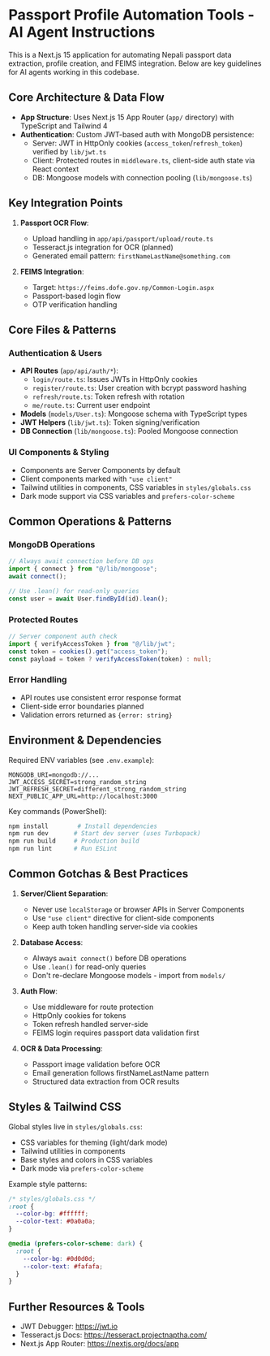 # Passport Profile Automation Tools - AI Agent Instructions

This is a Next.js 15 application for automating Nepali passport data extraction, profile creation, and FEIMS integration. Below are key guidelines for AI agents working in this codebase.

## Core Architecture & Data Flow

- **App Structure**: Uses Next.js 15 App Router (`app/` directory) with TypeScript and Tailwind 4
- **Authentication**: Custom JWT-based auth with MongoDB persistence:
  - Server: JWT in HttpOnly cookies (`access_token`/`refresh_token`) verified by `lib/jwt.ts`
  - Client: Protected routes in `middleware.ts`, client-side auth state via React context
  - DB: Mongoose models with connection pooling (`lib/mongoose.ts`)

## Key Integration Points

1. **Passport OCR Flow**:
   - Upload handling in `app/api/passport/upload/route.ts`
   - Tesseract.js integration for OCR (planned)
   - Generated email pattern: `firstNameLastName@something.com`

2. **FEIMS Integration**:
   - Target: `https://feims.dofe.gov.np/Common-Login.aspx`
   - Passport-based login flow
   - OTP verification handling 

## Core Files & Patterns

### Authentication & Users
- **API Routes** (`app/api/auth/*`): 
  - `login/route.ts`: Issues JWTs in HttpOnly cookies
  - `register/route.ts`: User creation with bcrypt password hashing
  - `refresh/route.ts`: Token refresh with rotation
  - `me/route.ts`: Current user endpoint
- **Models** (`models/User.ts`): Mongoose schema with TypeScript types
- **JWT Helpers** (`lib/jwt.ts`): Token signing/verification
- **DB Connection** (`lib/mongoose.ts`): Pooled Mongoose connection

### UI Components & Styling
- Components are Server Components by default
- Client components marked with `"use client"`
- Tailwind utilities in components, CSS variables in `styles/globals.css`
- Dark mode support via CSS variables and `prefers-color-scheme`

## Common Operations & Patterns

### MongoDB Operations
```typescript
// Always await connection before DB ops
import { connect } from "@/lib/mongoose";
await connect();

// Use .lean() for read-only queries
const user = await User.findById(id).lean();
```

### Protected Routes
```typescript
// Server component auth check
import { verifyAccessToken } from "@/lib/jwt";
const token = cookies().get("access_token");
const payload = token ? verifyAccessToken(token) : null;
```

### Error Handling
- API routes use consistent error response format
- Client-side error boundaries planned
- Validation errors returned as `{error: string}`

## Environment & Dependencies

Required ENV variables (see `.env.example`):
```
MONGODB_URI=mongodb://...
JWT_ACCESS_SECRET=strong_random_string
JWT_REFRESH_SECRET=different_strong_random_string
NEXT_PUBLIC_APP_URL=http://localhost:3000
```

Key commands (PowerShell):
```powershell
npm install        # Install dependencies
npm run dev       # Start dev server (uses Turbopack)
npm run build     # Production build
npm run lint      # Run ESLint
```

## Common Gotchas & Best Practices

1. **Server/Client Separation**:
   - Never use `localStorage` or browser APIs in Server Components
   - Use `"use client"` directive for client-side components
   - Keep auth token handling server-side via cookies

2. **Database Access**:
   - Always `await connect()` before DB operations
   - Use `.lean()` for read-only queries
   - Don't re-declare Mongoose models - import from `models/`

3. **Auth Flow**:
   - Use middleware for route protection
   - HttpOnly cookies for tokens
   - Token refresh handled server-side
   - FEIMS login requires passport data validation first

4. **OCR & Data Processing**:
   - Passport image validation before OCR
   - Email generation follows firstNameLastName pattern
   - Structured data extraction from OCR results

## Styles & Tailwind CSS

Global styles live in `styles/globals.css`:
- CSS variables for theming (light/dark mode)
- Tailwind utilities in components
- Base styles and colors in CSS variables
- Dark mode via `prefers-color-scheme`

Example style patterns:
```css
/* styles/globals.css */
:root {
  --color-bg: #ffffff;
  --color-text: #0a0a0a;
}

@media (prefers-color-scheme: dark) {
  :root {
    --color-bg: #0d0d0d;
    --color-text: #fafafa;
  }
}
```

## Further Resources & Tools
- JWT Debugger: https://jwt.io
- Tesseract.js Docs: https://tesseract.projectnaptha.com/
- Next.js App Router: https://nextjs.org/docs/app

```
